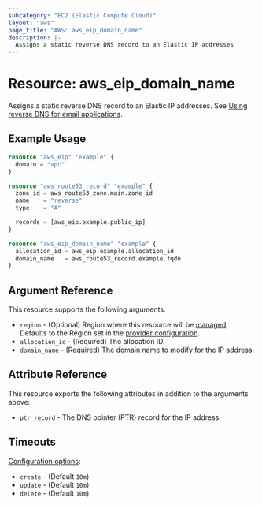 ```yaml
---
subcategory: "EC2 (Elastic Compute Cloud)"
layout: "aws"
page_title: "AWS: aws_eip_domain_name"
description: |-
  Assigns a static reverse DNS record to an Elastic IP addresses
---
```


# Resource: aws_eip_domain_name

Assigns a static reverse DNS record to an Elastic IP addresses. See [Using reverse DNS for email applications](https://docs.aws.amazon.com/AWSEC2/latest/UserGuide/elastic-ip-addresses-eip.html#Using_Elastic_Addressing_Reverse_DNS).

## Example Usage

```terraform
resource "aws_eip" "example" {
  domain = "vpc"
}

resource "aws_route53_record" "example" {
  zone_id = aws_route53_zone.main.zone_id
  name    = "reverse"
  type    = "A"

  records = [aws_eip.example.public_ip]
}

resource "aws_eip_domain_name" "example" {
  allocation_id = aws_eip.example.allocation_id
  domain_name   = aws_route53_record.example.fqdn
}
```

## Argument Reference

This resource supports the following arguments:

* `region` - (Optional) Region where this resource will be [managed](https://docs.aws.amazon.com/general/latest/gr/rande.html#regional-endpoints). Defaults to the Region set in the [provider configuration](https://registry.terraform.io/providers/hashicorp/aws/latest/docs#aws-configuration-reference).
* `allocation_id` - (Required) The allocation ID.
* `domain_name` - (Required) The domain name to modify for the IP address.

## Attribute Reference

This resource exports the following attributes in addition to the arguments above:

* `ptr_record` - The DNS pointer (PTR) record for the IP address.

## Timeouts

[Configuration options](https://developer.hashicorp.com/terraform/language/resources/syntax#operation-timeouts):

- `create` - (Default `10m`)
- `update` - (Default `10m`)
- `delete` - (Default `10m`)
